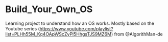 # Build_Your_Own_OS
Learning project to understand how an OS works. Mostly based on the Youtube series (https://www.youtube.com/playlist?list=PLHh55M_Kq4OApWScZyPl5HhgsTJS9MZ6M) from @AlgorithMan-de
